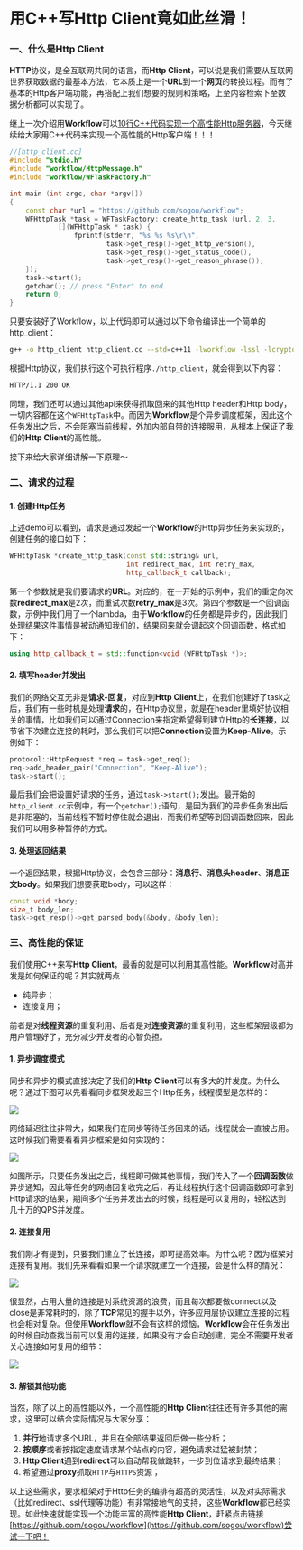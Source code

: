 # 用C++写Http Client竟如此丝滑！

### 一、什么是Http Client

**HTTP**协议，是全互联网共同的语言，而**Http Client**，可以说是我们需要从互联网世界获取数据的最基本方法，它本质上是一个**URL**到一个**网页**的转换过程。而有了基本的Http客户端功能，再搭配上我们想要的规则和策略，上至内容检索下至数据分析都可以实现了。

继上一次介绍用**Workflow**可以[10行C++代码实现一个高性能Http服务器](https://xie.infoq.cn/article/0857c56574f5a40dd67de887e)，今天继续给大家用C++代码来实现一个高性能的Http客户端！！！

```cpp
//[http_client.cc]
#include "stdio.h"
#include "workflow/HttpMessage.h"
#include "workflow/WFTaskFactory.h"

int main (int argc, char *argv[])
{
    const char *url = "https://github.com/sogou/workflow";
    WFHttpTask *task = WFTaskFactory::create_http_task (url, 2, 3,
            [](WFHttpTask * task) { 
                fprintf(stderr, "%s %s %s\r\n",
                        task->get_resp()->get_http_version(),
                        task->get_resp()->get_status_code(),
                        task->get_resp()->get_reason_phrase());
    });
    task->start();
    getchar(); // press "Enter" to end.
    return 0;
}
```
只要安装好了Workflow，以上代码即可以通过以下命令编译出一个简单的http_client：
```sh
g++ -o http_client http_client.cc --std=c++11 -lworkflow -lssl -lcrypto -lpthread
```
根据Http协议，我们执行这个可执行程序``./http_client``，就会得到以下内容：
```sh
HTTP/1.1 200 OK
```
同理，我们还可以通过其他api来获得抓取回来的其他Http header和Http body，一切内容都在这个``WFHttpTask``中。而因为**Workflow**是个异步调度框架，因此这个任务发出之后，不会阻塞当前线程，外加内部自带的连接服用，从根本上保证了我们的**Http Client**的高性能。

接下来给大家详细讲解一下原理～

### 二、请求的过程

#### 1. 创建Http任务

上述demo可以看到，请求是通过发起一个**Workflow**的Http异步任务来实现的，创建任务的接口如下：
```cpp
WFHttpTask *create_http_task(const std::string& url,
                             int redirect_max, int retry_max,
                             http_callback_t callback);
```
第一个参数就是我们要请求的**URL**。对应的，在一开始的示例中，我们的重定向次数**redirect_max**是2次，而重试次数**retry_max**是3次。第四个参数是一个回调函数，示例中我们用了一个lambda，由于**Workflow**的任务都是异步的，因此我们处理结果这件事情是被动通知我们的，结果回来就会调起这个回调函数，格式如下：
```cpp
using http_callback_t = std::function<void (WFHttpTask *)>;
```

#### 2. 填写header并发出

我们的网络交互无非是**请求-回复**，对应到**Http Client**上，在我们创建好了task之后，我们有一些时机是处理**请求**的，在Http协议里，就是在header里填好协议相关的事情，比如我们可以通过Connection来指定希望得到建立Http的**长连接**，以节省下次建立连接的耗时，那么我们可以把**Connection**设置为**Keep-Alive**。示例如下：
```cpp
protocol::HttpRequest *req = task->get_req();
req->add_header_pair("Connection", "Keep-Alive");
task->start();
```
最后我们会把设置好请求的任务，通过``task->start();``发出。最开始的``http_client.cc``示例中，有一个``getchar();``语句，是因为我们的异步任务发出后是非阻塞的，当前线程不暂时停住就会退出，而我们希望等到回调函数回来，因此我们可以用多种暂停的方式。

#### 3. 处理返回结果

一个返回结果，根据Http协议，会包含三部分：**消息行**、**消息头header**、**消息正文body**。如果我们想要获取body，可以这样：
```cpp
const void *body;
size_t body_len;
task->get_resp()->get_parsed_body(&body, &body_len); 
```

### 三、高性能的保证

我们使用C++来写**Http Client**，最香的就是可以利用其高性能。**Workflow**对高并发是如何保证的呢？其实就两点：
- 纯异步；
- 连接复用；

前者是对**线程资源**的重复利用、后者是对**连接资源**的重复利用，这些框架层级都为用户管理好了，充分减少开发者的心智负担。

#### 1. 异步调度模式
同步和异步的模式直接决定了我们的**Http Client**可以有多大的并发度。为什么呢？通过下图可以先看看同步框架发起三个Http任务，线程模型是怎样的：

<img src="https://raw.githubusercontent.com/wiki/holmes1412/holmes1412/spider-sync-threads-model.png">

网络延迟往往非常大，如果我们在同步等待任务回来的话，线程就会一直被占用。这时候我们需要看看异步框架是如何实现的：

<img src="https://raw.githubusercontent.com/wiki/holmes1412/holmes1412/spider-async-thread-model.png">

如图所示，只要任务发出之后，线程即可做其他事情，我们传入了一个**回调函数**做异步通知，因此等任务的网络回复收完之后，再让线程执行这个回调函数即可拿到Http请求的结果，期间多个任务并发出去的时候，线程是可以复用的，轻松达到几十万的QPS并发度。

#### 2. 连接复用

我们刚才有提到，只要我们建立了长连接，即可提高效率。为什么呢？因为框架对连接有复用。我们先来看看如果一个请求就建立一个连接，会是什么样的情况：

<img src="https://raw.githubusercontent.com/wiki/holmes1412/holmes1412/spider-traditional-connection-model.png">

很显然，占用大量的连接是对系统资源的浪费，而且每次都要做connect以及close是非常耗时的，除了**TCP**常见的握手以外，许多应用层协议建立连接的过程也会相对复杂。但使用**Workflow**就不会有这样的烦恼，**Workflow**会在任务发出的时候自动查找当前可以复用的连接，如果没有才会自动创建，完全不需要开发者关心连接如何复用的细节：

<img src="https://raw.githubusercontent.com/wiki/holmes1412/holmes1412/spider-reuse-connection-model.png">

#### 3. 解锁其他功能

当然，除了以上的高性能以外，一个高性能的**Http Client**往往还有许多其他的需求，这里可以结合实际情况与大家分享：
1. **并行**地请求多个URL，并且在全部结果返回后做一些分析；
2. **按顺序**或者按指定速度请求某个站点的内容，避免请求过猛被封禁；
3. **Http Client**遇到**redirect**可以自动帮我做跳转，一步到位请求到最终结果；
4. 希望通过**proxy**抓取``HTTP``与``HTTPS``资源；

以上这些需求，要求框架对于Http任务的编排有超高的灵活性，以及对实际需求（比如redirect、ssl代理等功能）有非常接地气的支持，这些**Workflow**都已经实现。如此快速就能实现一个功能丰富的高性能**Http Client**，赶紧点击链接[https://github.com/sogou/workflow](https://github.com/sogou/workflow)尝试一下吧！

